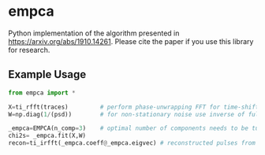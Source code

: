 # empca

Python implementation of the algorithm presented in https://arxiv.org/abs/1910.14261. Please cite the paper if you use this library for research.

## Example Usage

``` python
from empca import *

X=ti_rfft(traces)         # perform phase-unwrapping FFT for time-shift invariance
W=np.diag(1/(psd))        # for non-stationary noise use inverse of full CSD matrix as weights

_empca=EMPCA(n_comp=3)    # optimal number of components needs to be tuned
chi2s= _empca.fit(X,W)     
recon=ti_irfft(_empca.coeff@_empca.eigvec) # reconstructed pulses from fitted amplitudes and templates
```
